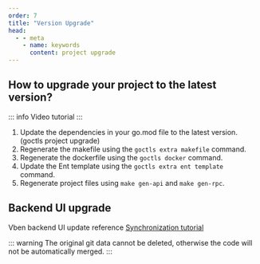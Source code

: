 ```yaml
---
order: 7
title: "Version Upgrade"
head:
  - - meta
    - name: keywords
      content: project upgrade
---
```


## How to upgrade your project to the latest version?

::: info Video tutorial
<BiliBili bvid="BV1PP411B71r" />
:::

1. Update the dependencies in your go.mod file to the latest version. (goctls project upgrade)
2. Regenerate the makefile using the `goctls extra makefile` command.
3. Regenerate the dockerfile using the `goctls docker` command.
4. Update the Ent template using the `goctls extra ent template` command.
5. Regenerate project files using `make gen-api` and `make gen-rpc`.

## Backend UI upgrade

Vben backend UI update reference [Synchronization tutorial](FAQ.md#how-to-sync-a-fork-repository)

::: warning
The original git data cannot be deleted, otherwise the code will not be automatically merged.
:::